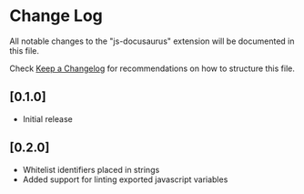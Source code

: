 # Change Log

All notable changes to the "js-docusaurus" extension will be documented in this file.

Check [Keep a Changelog](http://keepachangelog.com/) for recommendations on how to structure this file.

## [0.1.0]

- Initial release

## [0.2.0]

- Whitelist identifiers placed in strings
- Added support for linting exported javascript variables
